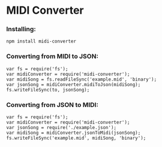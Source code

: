 # MIDI Converter
### Installing:
`npm install midi-converter`

### Converting from MIDI to JSON:
    var fs = require('fs');
    var midiConverter = require('midi-converter');
    var midiSong = fs.readFileSync('example.mid', 'binary');
    var jsonSong = midiConverter.midiToJson(midiSong);
    fs.writeFileSync(to, jsonSong);

### Converting from JSON to MIDI:
    var fs = require('fs');
    var midiConverter = require('midi-converter');
    var jsonSong = require('./example.json');
    var midiSong = midiConverter.jsonToMidi(jsonSong);
    fs.writeFileSync('example.mid', midiSong, 'binary');
